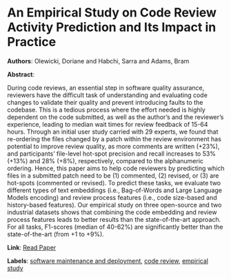 # An Empirical Study on Code Review Activity Prediction and Its Impact in Practice

**Authors**: Olewicki, Doriane and Habchi, Sarra and Adams, Bram

**Abstract**:

During code reviews, an essential step in software quality assurance, reviewers have the difficult task of understanding and evaluating code changes to validate their quality and prevent introducing faults to the codebase. This is a tedious process where the effort needed is highly dependent on the code submitted, as well as the author’s and the reviewer’s experience, leading to median wait times for review feedback of 15-64 hours. Through an initial user study carried with 29 experts, we found that re-ordering the files changed by a patch within the review environment has potential to improve review quality, as more comments are written (+23\%), and participants’ file-level hot-spot precision and recall increases to 53\% (+13\%) and 28\% (+8\%), respectively, compared to the alphanumeric ordering. Hence, this paper aims to help code reviewers by predicting which files in a submitted patch need to be (1) commented, (2) revised, or (3) are hot-spots (commented or revised). To predict these tasks, we evaluate two different types of text embeddings (i.e., Bag-of-Words and Large Language Models encoding) and review process features (i.e., code size-based and history-based features). Our empirical study on three open-source and two industrial datasets shows that combining the code embedding and review process features leads to better results than the state-of-the-art approach. For all tasks, F1-scores (median of 40-62\%) are significantly better than the state-of-the-art (from +1 to +9\%).

**Link**: [Read Paper](https://doi.org/10.1145/3660806)

**Labels**: [software maintenance and deployment](../../labels/software_maintenance_and_deployment.md), [code review](../../labels/code_review.md), [empirical study](../../labels/empirical_study.md)
